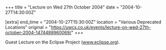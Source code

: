 +++
title = "Lecture on Wed 27th October 2004"
date = "2004-10-27T14:30:00Z"

[extra]
end_time = "2004-10-27T15:30:00Z"
location = "Various Deprecated Locations"
original = "https://uwcs.co.uk/events/lecture-on-wed-27th-october-2004-1474488960069/"
+++

Guest Lecture on the Eclipse Project (www.eclipse.org).

